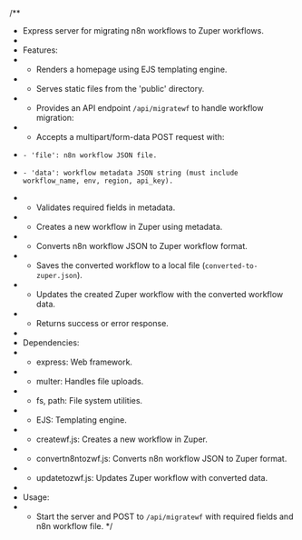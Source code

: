 /\*\*

- Express server for migrating n8n workflows to Zuper workflows.
-
- Features:
- - Renders a homepage using EJS templating engine.
- - Serves static files from the 'public' directory.
- - Provides an API endpoint `/api/migratewf` to handle workflow migration:
- - Accepts a multipart/form-data POST request with:
-     - 'file': n8n workflow JSON file.
-     - 'data': workflow metadata JSON string (must include workflow_name, env, region, api_key).
- - Validates required fields in metadata.
- - Creates a new workflow in Zuper using metadata.
- - Converts n8n workflow JSON to Zuper workflow format.
- - Saves the converted workflow to a local file (`converted-to-zuper.json`).
- - Updates the created Zuper workflow with the converted workflow data.
- - Returns success or error response.
-
- Dependencies:
- - express: Web framework.
- - multer: Handles file uploads.
- - fs, path: File system utilities.
- - EJS: Templating engine.
- - createwf.js: Creates a new workflow in Zuper.
- - convertn8ntozwf.js: Converts n8n workflow JSON to Zuper format.
- - updatetozwf.js: Updates Zuper workflow with converted data.
-
- Usage:
- - Start the server and POST to `/api/migratewf` with required fields and n8n workflow file.
    \*/
